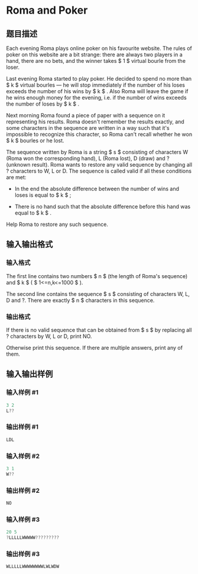 # Roma and Poker

## 题目描述

Each evening Roma plays online poker on his favourite website. The rules of poker on this website are a bit strange: there are always two players in a hand, there are no bets, and the winner takes $ 1 $ virtual bourle from the loser.

Last evening Roma started to play poker. He decided to spend no more than $ k $ virtual bourles — he will stop immediately if the number of his loses exceeds the number of his wins by $ k $ . Also Roma will leave the game if he wins enough money for the evening, i.e. if the number of wins exceeds the number of loses by $ k $ .

Next morning Roma found a piece of paper with a sequence on it representing his results. Roma doesn't remember the results exactly, and some characters in the sequence are written in a way such that it's impossible to recognize this character, so Roma can't recall whether he won $ k $ bourles or he lost.

The sequence written by Roma is a string $ s $ consisting of characters W (Roma won the corresponding hand), L (Roma lost), D (draw) and ? (unknown result). Roma wants to restore any valid sequence by changing all ? characters to W, L or D. The sequence is called valid if all these conditions are met:

- In the end the absolute difference between the number of wins and loses is equal to $ k $ ;

- There is no hand such that the absolute difference before this hand was equal to $ k $ .

Help Roma to restore any such sequence.

## 输入输出格式

### 输入格式

The first line contains two numbers $ n $ (the length of Roma's sequence) and $ k $ ( $ 1<=n,k<=1000 $ ).

The second line contains the sequence $ s $ consisting of characters W, L, D and ?. There are exactly $ n $ characters in this sequence.

### 输出格式

If there is no valid sequence that can be obtained from $ s $ by replacing all ? characters by W, L or D, print NO.

Otherwise print this sequence. If there are multiple answers, print any of them.

## 输入输出样例

### 输入样例 #1

```cpp
3 2
L??

```
### 输出样例 #1

```cpp
LDL

```
### 输入样例 #2

```cpp
3 1
W??

```
### 输出样例 #2

```cpp
NO

```
### 输入样例 #3

```cpp
20 5
?LLLLLWWWWW?????????

```
### 输出样例 #3

```cpp
WLLLLLWWWWWWWWLWLWDW

```
